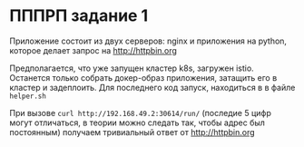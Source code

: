 # ПППРП задание 1

Приложение состоит из двух серверов: nginx и приложения на python, которое делает запрос на http://httpbin.org

Предполагается, что уже запущен кластер k8s, загружен istio. Останется только собрать докер-образ приложения, затащить его в кластер и задеплоить.
Для последнего код запуск, находиться в в файле `helper.sh`


При вызове `curl http://192.168.49.2:30614/run/` (последие 5 цифр могут отличаться, в теории можно следать так, чтобы адрес был постоянным)  получаем тривиальный ответ от http://httpbin.org
